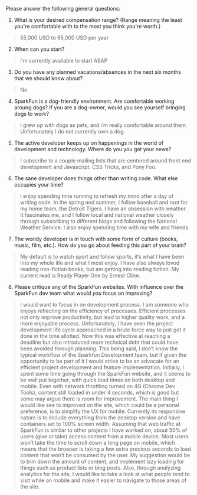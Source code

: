 Please answer the following general questions:

1. What is your desired compensation range? (Range meaning the least you're comfortable with to the most you think you're worth.)

> 55,000 USD to 65,000 USD per year

2. When can you start?

> I’m currently available to start ASAP

3. Do you have any planned vacations/absences in the next six months that we should know about?

> No

4. SparkFun is a dog-friendly environment. Are comfortable working aroung dogs? If you are a dog-owner, would you see yourself bringing dogs to work?

> I grew up with dogs as pets, and i’m really comfortable around them.  Unfortunately I do not currently own a dog.

5. The active developer keeps up on happenings in the world of development and technology. Where do you you get your news?

> I subscribe to a couple mailing lists that are centered around front end development and Javascript: CSS Tricks, and Pony Foo.

6. The sane developer does things other than writing code. What else occupies your time?

> I enjoy spending time running to refresh my mind after a day of writing code. In the spring and summer, I follow baseball and root for my home team, the Detroit Tigers. I have an obsession with weather. It fascinates me, and I follow local and national weather closely through subscribing to different blogs and following the National Weather Service.  I also enjoy spending time with my wife and friends. 

7. The worldy developer is in touch with some form of culture (books, music, film, etc.). How do you go about feeding this part of your brain?

> My default is to watch sport and follow sports, it’s what I have been into my whole life and what I most enjoy. I have also always loved reading non-fiction books, but am getting into reading fiction. My current read is Ready Player One by Ernest Cline.  

8. Please critique any of the SparkFun websites. With influence over the SparkFun dev team what would *you* focus on improving?

> I would want to focus in on development process.  I am someone who enjoys reflecting on the efficiency of processes. Efficient processes not only improve productivity, but lead to higher quality work, and a more enjoyable process. Unfortunately, I have seen the project development life cycle approached in a brute force way to just get it done in the time allotted.  Now this was effective at reaching a deadline but also introduced more technical debt that could have been avoided through planning.  This being said, I don’t know the typical workflow of the Sparkfun Development team, but if given the opportunity to be part of it I would strive to be an advocate for an efficient project development and feature implementation. 
> Initially, I spent some time going through the SparkFun website, and it seems to be well put together, with quick load times on both desktop and mobile. Even with network throttling turned on 4G (Chrome Dev Tools), content still loaded in under 4 seconds, which is good but some may argue there is room for improvement. The main thing I would like see to improved on the site, which could be a personal preference, is to simplify the UX for mobile. Currently its responsive nature is to include everything from the desktop version and have containers set to 100% screen width. Assuming that web traffic at SparkFun is similar to other projects I have worked on, about 50% of users (give or take) access content from a mobile device. Most users won’t take the time to scroll down a long page on mobile, which means that the browser is taking a few extra precious seconds to load content that won’t be consumed by the user.  My suggestion would be to trim down the amount of content, and implement lazy loading for things such as product lists or blog posts.  Also, through analyzing analytics for the site, I would like to take a look at what people tend to visit while on mobile and make it easier to navigate to those areas of the site.
